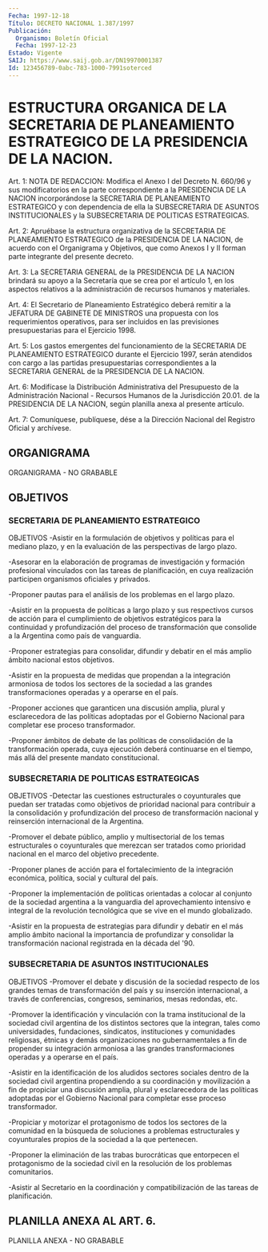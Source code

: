 ```yaml
---
Fecha: 1997-12-18
Título: DECRETO NACIONAL 1.387/1997
Publicación:
  Organismo: Boletín Oficial
  Fecha: 1997-12-23
Estado: Vigente
SAIJ: https://www.saij.gob.ar/DN19970001387
Id: 123456789-0abc-783-1000-7991soterced
---
```

# ESTRUCTURA ORGANICA DE LA SECRETARIA DE PLANEAMIENTO ESTRATEGICO DE LA PRESIDENCIA DE LA NACION.

<a id="1"></a>
Art. 1: NOTA DE REDACCION: Modifica el Anexo I del Decreto N. 660/96 y sus modificatorios en la parte correspondiente a la PRESIDENCIA DE LA NACION incorporándose la SECRETARIA DE PLANEAMIENTO ESTRATEGICO y con dependencia de ella la SUBSECRETARIA DE ASUNTOS INSTITUCIONALES y la SUBSECRETARIA DE POLITICAS ESTRATEGICAS.

<a id="2"></a>
Art. 2: Apruébase la estructura  organizativa  de la SECRETARIA DE PLANEAMIENTO ESTRATEGICO de la PRESIDENCIA DE LA NACION, de acuerdo con el Organigrama y Objetivos, que como Anexos I y II forman parte integrante del presente decreto.

<a id="3"></a>
Art.  3:  La SECRETARIA GENERAL de la PRESIDENCIA  DE  LA  NACION brindará su apoyo a la Secretaría que se crea por el artículo 1, en los aspectos  relativos  a  la administración de recursos humanos y materiales.

<a id="4"></a>
Art. 4: El Secretario de Planeamiento Estratégico deberá remitir a la  JEFATURA  DE  GABINETE  DE  MINISTROS  una  propuesta  con  los requerimientos operativos, para ser  incluidos  en  las previsiones presupuestarias para el Ejercicio 1998.

<a id="5"></a>
Art. 5: Los gastos emergentes del funcionamiento de  la SECRETARIA DE  PLANEAMIENTO  ESTRATEGICO  durante  el  Ejercicio  1997,  serán atendidos con cargo a las partidas presupuestarias correspondientes a  la  SECRETARIA  GENERAL  de  la  PRESIDENCIA  DE  LA  NACION.

<a id="6"></a>
Art.  6: Modifícase la Distribución Administrativa del Presupuesto de la Administración Nacional - Recursos Humanos de la Jurisdicción 20.01.  de  la  PRESIDENCIA  DE  LA NACION, según planilla anexa al presente artículo.

<a id="7"></a>
Art.  7: Comuníquese, publíquese, dése  a la Dirección Nacional del Registro  Oficial y archívese.

## ORGANIGRAMA

<a id="1"></a>
ORGANIGRAMA - NO GRABABLE

## OBJETIVOS

### SECRETARIA DE PLANEAMIENTO ESTRATEGICO

<a id="1"></a>
OBJETIVOS -Asistir en la formulación de objetivos y políticas para el mediano plazo, y en la evaluación de las perspectivas de largo plazo.

-Asesorar en la elaboración de programas de investigación y formación profesional vinculados con las tareas de planificación, en cuya realización participen organismos oficiales y privados.

-Proponer pautas para el análisis de los problemas en el largo plazo.

-Asistir en la propuesta de políticas a largo plazo y sus respectivos cursos de acción para el cumplimiento de objetivos estratégicos para la continuidad y profundización del proceso de transformación que consolide a la Argentina como país de vanguardia.

-Proponer estrategias para consolidar, difundir y debatir en el más amplio ámbito nacional estos objetivos.

-Asistir en la propuesta de medidas que propendan a la integración armoniosa de todos los sectores de la sociedad a las grandes transformaciones operadas y a operarse en el país.

-Proponer acciones que garanticen una discusión amplia, plural y esclarecedora de las políticas adoptadas por el Gobierno Nacional para completar ese proceso transformador.

-Proponer ámbitos de debate de las políticas de consolidación de la transformación operada, cuya ejecución deberá continuarse en el tiempo, más allá del presente mandato constitucional.

### SUBSECRETARIA DE POLITICAS ESTRATEGICAS

<a id="2"></a>
OBJETIVOS -Detectar las cuestiones estructurales o coyunturales que puedan ser tratadas como objetivos de prioridad nacional para contribuir a la consolidación y profundización del proceso de transformación nacional y reinserción internacional de la Argentina.

-Promover el debate público, amplio y multisectorial de los temas estructurales o coyunturales que merezcan ser tratados como prioridad nacional en el marco del objetivo precedente.

-Proponer planes de acción para el fortalecimiento de la integración económica, política, social y cultural del país.

-Proponer la implementación de políticas orientadas a colocar al conjunto de la sociedad argentina a la vanguardia del aprovechamiento intensivo e integral de la revolución tecnológica que se vive en el mundo globalizado.

-Asistir en la propuesta de estrategias para difundir y debatir en el más amplio ámbito nacional la importancia de profundizar y consolidar la transformación nacional registrada en la década del '90.

### SUBSECRETARIA DE ASUNTOS INSTITUCIONALES

<a id="3"></a>
OBJETIVOS -Promover el debate y discusión de la sociedad respecto de los grandes temas de transformación del país y su inserción internacional, a través de conferencias, congresos, seminarios, mesas redondas, etc.

-Promover la identificación y vinculación con la trama institucional de la sociedad civil argentina de los distintos sectores que la integran, tales como universidades, fundaciones, sindicatos, instituciones y comunidades religiosas, étnicas y demás organizaciones no gubernamentales a fin de propender su integración armoniosa a las grandes transformaciones operadas y a operarse en el país.

-Asistir en la identificación de los aludidos sectores sociales dentro de la sociedad civil argentina propendiendo a su coordinación y movilización a fin de propiciar una discusión amplia, plural y esclarecedora de las políticas adoptadas por el Gobierno Nacional para completar esse proceso transformador.

-Propiciar y motorizar el protagonismo de todos los sectores de la comunidad en la búsqueda de soluciones a problemas estructurales y coyunturales propios de la sociedad a la que pertenecen.

-Proponer la eliminación de las trabas burocráticas que entorpecen el protagonismo de la sociedad civil en la resolución de los problemas comunitarios.

-Asistir al Secretario en la coordinación y compatibilización de las tareas de planificación.

## PLANILLA ANEXA AL ART. 6.

<a id="1"></a>
PLANILLA ANEXA - NO GRABABLE